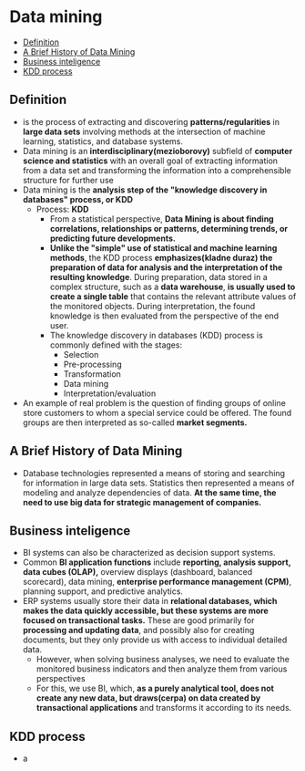 # Data mining

- [Definition](#definition)
- [A Brief History of Data Mining](#a-brief-history-of-data-mining)
- [Business inteligence](#business-inteligence)
- [KDD process](#kdd-process) 


## Definition
- is the process of extracting and discovering **patterns/regularities** in **large data sets** involving methods at the intersection of machine learning, statistics, and database systems.
- Data mining is an **interdisciplinary(mezioborovy)** subfield of **computer science and statistics** with an overall goal of extracting information from a data set and transforming the information into a comprehensible structure for further use
- Data mining is the **analysis step of the "knowledge discovery in databases" process, or KDD**
  - Process: **KDD**
    - From a statistical perspective, **Data Mining is about finding correlations, relationships or patterns, determining trends, or predicting future developments.**
    - **Unlike the "simple" use of statistical and machine learning methods**, the KDD process **emphasizes(kladne duraz) the preparation of data for analysis and the interpretation of the resulting knowledge**. During preparation, data stored in a complex structure, such as a **data warehouse**, **is usually used to create a single table** that contains the relevant attribute values ​​of the monitored objects. During interpretation, the found knowledge is then evaluated from the perspective of the end user.
    - The knowledge discovery in databases (KDD) process is commonly defined with the stages:
      - Selection
      - Pre-processing
      - Transformation
      - Data mining
      - Interpretation/evaluation
- An example of real problem is the question of finding groups of online store customers to whom a special service could be offered. The found groups are then interpreted as so-called **market segments.** 

## A Brief History of Data Mining
- Database technologies represented a means of storing and searching for information in large data sets. Statistics then represented a means of modeling and analyze dependencies of data. **At the same time, the need to use big data for strategic management of companies.**

## Business inteligence
- BI systems can also be characterized as decision support systems.
- Common **BI application functions** include **reporting, analysis support, data cubes (OLAP),** overview displays (dashboard, balanced scorecard), data mining, **enterprise performance management (CPM)**, planning support, and predictive analytics.
- ERP systems usually store their data in **relational databases, which makes the data quickly accessible, but these systems are more focused on transactional tasks.**  These are good primarily for **processing and updating data**, and possibly also for creating documents, but they only provide us with access to individual detailed data.
  - However, when solving business analyses, we need to evaluate the monitored business indicators and then analyze them from various perspectives
  - For this, we use BI, which, **as a purely analytical tool, does not create any new data, but draws(cerpa) on data created by transactional applications** and transforms it according to its needs.

## KDD process
- a








